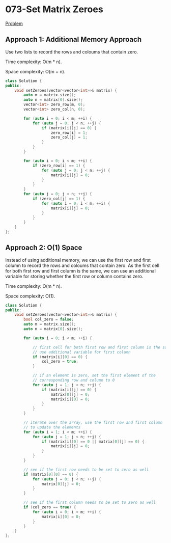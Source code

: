 # 073-Set Matrix Zeroes

[Problem](https://leetcode.com/problems/set-matrix-zeroes/)

## Approach 1: Additional Memory Approach

Use two lists to record the rows and coloums that contain zero.

Time complexity: O(m * n).

Space complexity: O(m + n).

```c++
class Solution {
public:
    void setZeroes(vector<vector<int>>& matrix) {
        auto m = matrix.size();
        auto n = matrix[0].size();
        vector<int> zero_row(m, 0);
        vector<int> zero_col(n, 0);

        for (auto i = 0; i < m; ++i) {
            for (auto j = 0; j < n; ++j) {
                if (matrix[i][j] == 0) {
                    zero_row[i] = 1;
                    zero_col[j] = 1;
                }
            }
        }

        for (auto i = 0; i < m; ++i) {
            if (zero_row[i] == 1) {
                for (auto j = 0; j < n; ++j) {
                    matrix[i][j] = 0;
                }
            }
        }
        for (auto j = 0; j < n; ++j) {
            if (zero_col[j] == 1) {
                for (auto i = 0; i < m; ++i) {
                    matrix[i][j] = 0;
                }
            }
        }
    }
};
```

## Approach 2: O(1) Space

Instead of using additional memory, we can use the first row and first column to record the rows and coloums that contain zero. As the first cell for both first row and first column is the same, we can use an additional variable for storing whether the first row or column contains zero.

Time complexity: O(m * n).

Space complexity: O(1).

```c++
class Solution {
public:
    void setZeroes(vector<vector<int>>& matrix) {
        bool col_zero = false;
        auto m = matrix.size();
        auto n = matrix[0].size();

        for (auto i = 0; i < m; ++i) {

            // first cell for both first row and first column is the same
            // use additional variable for first column
            if (matrix[i][0] == 0) {
                col_zero = true;
            }

            // if an element is zero, set the first element of the
            // corresponding row and column to 0
            for (auto j = 1; j < n; ++j) {
                if (matrix[i][j] == 0) {
                    matrix[0][j] = 0;
                    matrix[i][0] = 0;
                }
            }
        }

        // iterate over the array, use the first row and first column
        // to update the elements
        for (auto i = 1; i < m; ++i) {
            for (auto j = 1; j < n; ++j) {
                if (matrix[i][0] == 0 || matrix[0][j] == 0) {
                    matrix[i][j] = 0;
                }
            }
        }

        // see if the first row needs to be set to zero as well
        if (matrix[0][0] == 0) {
            for (auto j = 0; j < n; ++j) {
                matrix[0][j] = 0;
            }
        }

        // see if the first column needs to be set to zero as well
        if (col_zero == true) {
            for (auto i = 0; i < m; ++i) {
                matrix[i][0] = 0;
            }
        }
    }
};
```
